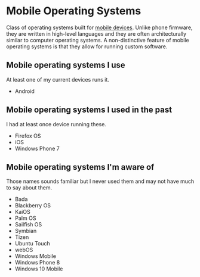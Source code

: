 # Mobile Operating Systems

Class of operating systems built for [mobile devices](../mobile-devices/). Unlike phone firmware, they are written in high-level languages and they are often architecturally similar to computer operating systems. A non-distinctive feature of mobile operating systems is that they allow for running custom software.

## Mobile operating systems I use

At least one of my current devices runs it.

- Android

## Mobile operating systems I used in the past

I had at least once device running these.

- Firefox OS
- iOS
- Windows Phone 7

## Mobile operating systems I'm aware of

Those names sounds familiar but I never used them and may not have much to say about them.

- Bada
- Blackberry OS
- KaiOS
- Palm OS
- Sailfish OS
- Symbian
- Tizen
- Ubuntu Touch
- webOS
- Windows Mobile
- Windows Phone 8
- Windows 10 Mobile
